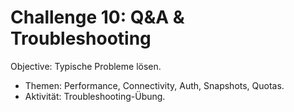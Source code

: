 # Challenge 10: Q&A & Troubleshooting

Objective: Typische Probleme lösen.
- Themen: Performance, Connectivity, Auth, Snapshots, Quotas.
- Aktivität: Troubleshooting-Übung.
